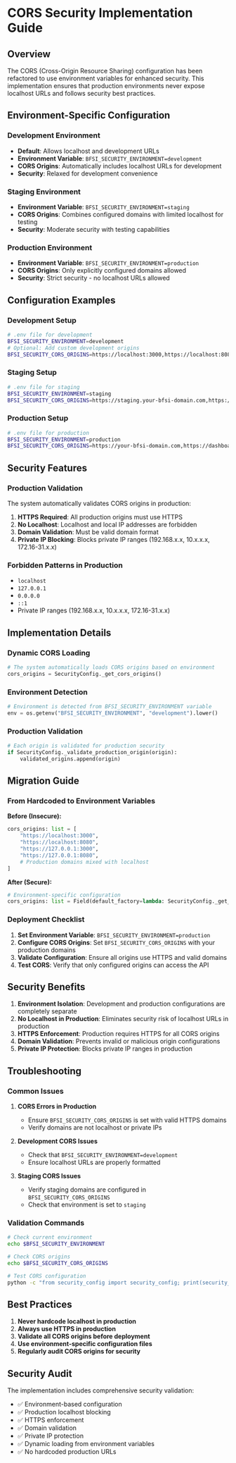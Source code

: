 # CORS Security Implementation Guide

## Overview

The CORS (Cross-Origin Resource Sharing) configuration has been refactored to use environment variables for enhanced security. This implementation ensures that production environments never expose localhost URLs and follows security best practices.

## Environment-Specific Configuration

### Development Environment
- **Default**: Allows localhost and development URLs
- **Environment Variable**: `BFSI_SECURITY_ENVIRONMENT=development`
- **CORS Origins**: Automatically includes localhost URLs for development
- **Security**: Relaxed for development convenience

### Staging Environment
- **Environment Variable**: `BFSI_SECURITY_ENVIRONMENT=staging`
- **CORS Origins**: Combines configured domains with limited localhost for testing
- **Security**: Moderate security with testing capabilities

### Production Environment
- **Environment Variable**: `BFSI_SECURITY_ENVIRONMENT=production`
- **CORS Origins**: Only explicitly configured domains allowed
- **Security**: Strict security - no localhost URLs allowed

## Configuration Examples

### Development Setup
```bash
# .env file for development
BFSI_SECURITY_ENVIRONMENT=development
# Optional: Add custom development origins
BFSI_SECURITY_CORS_ORIGINS=https://localhost:3000,https://localhost:8080
```

### Staging Setup
```bash
# .env file for staging
BFSI_SECURITY_ENVIRONMENT=staging
BFSI_SECURITY_CORS_ORIGINS=https://staging.your-bfsi-domain.com,https://dashboard-staging.your-bfsi-domain.com
```

### Production Setup
```bash
# .env file for production
BFSI_SECURITY_ENVIRONMENT=production
BFSI_SECURITY_CORS_ORIGINS=https://your-bfsi-domain.com,https://dashboard.your-bfsi-domain.com,https://api.your-bfsi-domain.com
```

## Security Features

### Production Validation
The system automatically validates CORS origins in production:

1. **HTTPS Required**: All production origins must use HTTPS
2. **No Localhost**: Localhost and local IP addresses are forbidden
3. **Domain Validation**: Must be valid domain format
4. **Private IP Blocking**: Blocks private IP ranges (192.168.x.x, 10.x.x.x, 172.16-31.x.x)

### Forbidden Patterns in Production
- `localhost`
- `127.0.0.1`
- `0.0.0.0`
- `::1`
- Private IP ranges (192.168.x.x, 10.x.x.x, 172.16-31.x.x)

## Implementation Details

### Dynamic CORS Loading
```python
# The system automatically loads CORS origins based on environment
cors_origins = SecurityConfig._get_cors_origins()
```

### Environment Detection
```python
# Environment is detected from BFSI_SECURITY_ENVIRONMENT variable
env = os.getenv("BFSI_SECURITY_ENVIRONMENT", "development").lower()
```

### Production Validation
```python
# Each origin is validated for production security
if SecurityConfig._validate_production_origin(origin):
    validated_origins.append(origin)
```

## Migration Guide

### From Hardcoded to Environment Variables

**Before (Insecure):**
```python
cors_origins: list = [
    "https://localhost:3000", 
    "https://localhost:8080",
    "https://127.0.0.1:3000",
    "https://127.0.0.1:8080",
    # Production domains mixed with localhost
]
```

**After (Secure):**
```python
# Environment-specific configuration
cors_origins: list = Field(default_factory=lambda: SecurityConfig._get_cors_origins())
```

### Deployment Checklist

1. **Set Environment Variable**: `BFSI_SECURITY_ENVIRONMENT=production`
2. **Configure CORS Origins**: Set `BFSI_SECURITY_CORS_ORIGINS` with your production domains
3. **Validate Configuration**: Ensure all origins use HTTPS and valid domains
4. **Test CORS**: Verify that only configured origins can access the API

## Security Benefits

1. **Environment Isolation**: Development and production configurations are completely separate
2. **No Localhost in Production**: Eliminates security risk of localhost URLs in production
3. **HTTPS Enforcement**: Production requires HTTPS for all CORS origins
4. **Domain Validation**: Prevents invalid or malicious origin configurations
5. **Private IP Protection**: Blocks private IP ranges in production

## Troubleshooting

### Common Issues

1. **CORS Errors in Production**
   - Ensure `BFSI_SECURITY_CORS_ORIGINS` is set with valid HTTPS domains
   - Verify domains are not localhost or private IPs

2. **Development CORS Issues**
   - Check that `BFSI_SECURITY_ENVIRONMENT=development`
   - Ensure localhost URLs are properly formatted

3. **Staging CORS Issues**
   - Verify staging domains are configured in `BFSI_SECURITY_CORS_ORIGINS`
   - Check that environment is set to `staging`

### Validation Commands

```bash
# Check current environment
echo $BFSI_SECURITY_ENVIRONMENT

# Check CORS origins
echo $BFSI_SECURITY_CORS_ORIGINS

# Test CORS configuration
python -c "from security_config import security_config; print(security_config.cors_origins)"
```

## Best Practices

1. **Never hardcode localhost in production**
2. **Always use HTTPS in production**
3. **Validate all CORS origins before deployment**
4. **Use environment-specific configuration files**
5. **Regularly audit CORS origins for security**

## Security Audit

The implementation includes comprehensive security validation:

- ✅ Environment-based configuration
- ✅ Production localhost blocking
- ✅ HTTPS enforcement
- ✅ Domain validation
- ✅ Private IP protection
- ✅ Dynamic loading from environment variables
- ✅ No hardcoded production URLs
